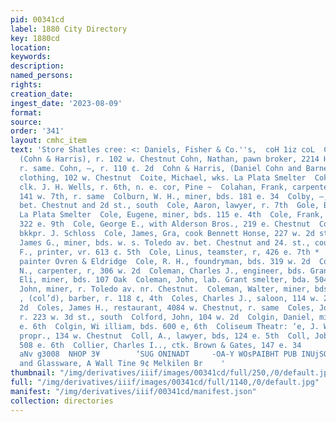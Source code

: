 ```yaml
---
pid: 00341cd
label: 1880 City Directory
key: 1880cd
location: 
keywords: 
description: 
named_persons: 
rights: 
creation_date: 
ingest_date: '2023-08-09'
format: 
source: 
order: '341'
layout: cmhc_item
text: 'Store Shatles cree: <: Daniels, Fisher & Co.''s,  coH 1iz coL  Cohn, Daniel,
  (Cohn & Harris), r. 102 w. Chestnut Cohn, Nathan, pawn broker, 2214 Harrison av.,
  r. same. Cohn, —, r. 110 ¢. 2d  Cohn & Harris, (Daniel Cohn and Barney Harris),
  clothing, 102 w. Chestnut  Coite, Michael, wks. La Plata Smelter  Cokell, R. W.,
  clk. J. H. Wells, r. 6th, n. e. cor, Pine ~  Colahan, Frank, carpenter and builder,
  141 w. 7th, r. same  Colburn, W. H., miner, bds. 181 e. 34  Colby, —, bds. Hazcl,
  bet. Chestnut and 2d st., south  Cole, Aaron, lawyer, r. 7th  Gole, Benjamin, wks.
  La Plata Smelter  Cole, Eugene, miner, bds. 115 e. 4th  Cole, Frank, assayer, r.
  322 e. 9th  Cole, George E., with Alderson Bros., 219 e. Chestnut  Cole, Jacob,
  bkkpr. J. Schloss  Cole, James, Gra, cook Bennett Honse, 227 w. 2d st., south  Cole,
  James G., miner, bds. w. s. Toledo av. bet. Chestnut and 24. st., couth  Cole, J.
  F., printer, vr. 613 ¢. 5th  Cole, Linus, teamster, r, 426 e. 7th *  ole, M. R.,
  painter Ovren & Eldridge  Cole, R. H., foundryman, bds. 319 w. 2d  Cole, Wilson
  N., carpenter, r, 306 w. 2d  Coleman, Charles J., engineer, bds. Grand Hotel  Coleman,
  Eli, miner, bds. 107 Oak  Coleman, John, lab. Grant smelter, bda. 504 w. 2d  Coleman,
  John, miner, r. Toledo av. nr. Chestnut.  Coleman, Walter, miner, bds. 704 e. 8th  Coleman,
  , (col’d), barber, r. 118 ¢, 4th  Coles, Charles J., saloon, 114 w. 24, r. 121 w.
  2d  Coles, James H., restaurant, 4084 w. Chestnut, r. same  Coles, Joshua, prospector,
  r. 223 w. 3d st., south  Colford, John, 104 w. 2d  Colgin, Daniel, miner, bds. 500
  e. 6th  Colgin, Wi illiam, bds. 600 e, 6th  Coliseum Theatr: ‘e, J. W. Overman,
  propr., 134 w. Chestnut  Coll, A., lawyer, bds, 124 e. 5th  Coll, Jobn, miner, bds.
  508 e. 6th  Collier, Charles I.., ctk. Brown & Gates, 147 e. 34        *‘RUYNOLLVLS
  aNv g3008  NHOP 3¥        ‘SUG ONINADT     -OA-Y WOsPAIBHT PUB INUjSOTD t98MIOD     Crockery
  and Glassware, A Wall Tine 9¢ Melkilen Br    '
thumbnail: "/img/derivatives/iiif/images/00341cd/full/250,/0/default.jpg"
full: "/img/derivatives/iiif/images/00341cd/full/1140,/0/default.jpg"
manifest: "/img/derivatives/iiif/00341cd/manifest.json"
collection: directories
---
```


